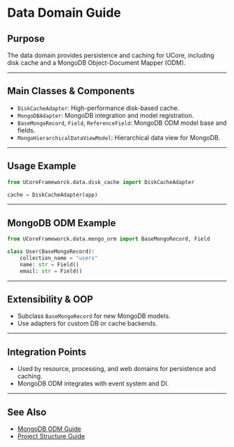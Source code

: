 # Data Domain Guide

## Purpose

The data domain provides persistence and caching for UCore, including disk cache and a MongoDB Object-Document Mapper (ODM).

---

## Main Classes & Components

- `DiskCacheAdapter`: High-performance disk-based cache.
- `MongoDBAdapter`: MongoDB integration and model registration.
- `BaseMongoRecord`, `Field`, `ReferenceField`: MongoDB ODM model base and fields.
- `MongoHierarchicalDataViewModel`: Hierarchical data view for MongoDB.

---

## Usage Example

```python
from UCoreFrameworck.data.disk_cache import DiskCacheAdapter

cache = DiskCacheAdapter(app)
```

---

## MongoDB ODM Example

```python
from UCoreFrameworck.data.mongo_orm import BaseMongoRecord, Field

class User(BaseMongoRecord):
    collection_name = "users"
    name: str = Field()
    email: str = Field()
```

---

## Extensibility & OOP

- Subclass `BaseMongoRecord` for new MongoDB models.
- Use adapters for custom DB or cache backends.

---

## Integration Points

- Used by resource, processing, and web domains for persistence and caching.
- MongoDB ODM integrates with event system and DI.

---

## See Also

- [MongoDB ODM Guide](data/mongodb-odm-guide.md)
- [Project Structure Guide](project-structure-guide.md)
